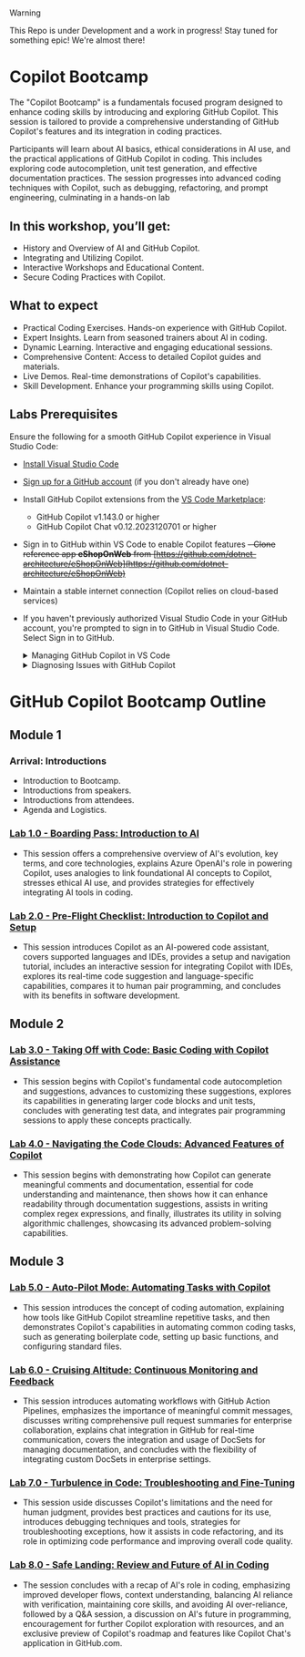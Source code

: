 #
> [!WARNING]  
> This Repo is under Development and a work in progress! Stay tuned for something epic! We're almost there!

# Copilot Bootcamp
The "Copilot Bootcamp" is a fundamentals focused program designed to enhance coding skills by introducing and exploring GitHub Copilot. This session is tailored to provide a comprehensive understanding of GitHub Copilot's features and its integration in coding practices.

Participants will learn about AI basics, ethical considerations in AI use, and the practical applications of GitHub Copilot in coding. This includes exploring code autocompletion, unit test generation, and effective documentation practices. The session progresses into advanced coding techniques with Copilot, such as debugging, refactoring, and prompt engineering, culminating in a hands-on lab

## In this workshop, you’ll get:
- History and Overview of AI and GitHub Copilot.
- Integrating and Utilizing Copilot.
- Interactive Workshops and Educational Content.
- Secure Coding Practices with Copilot.

## What to expect 
- Practical Coding Exercises. Hands-on experience with GitHub Copilot.
- Expert Insights. Learn from seasoned trainers about AI in coding.
- Dynamic Learning. Interactive and engaging educational sessions.
- Comprehensive Content: Access to detailed Copilot guides and materials.
- Live Demos. Real-time demonstrations of Copilot's capabilities.
- Skill Development. Enhance your programming skills using Copilot.


## Labs Prerequisites
Ensure the following for a smooth GitHub Copilot experience in Visual Studio Code:

- [Install Visual Studio Code](https://code.visualstudio.com/)
- [Sign up for a GitHub account](https://github.com/) (if you don't already have one)
- Install GitHub Copilot extensions from the [VS Code Marketplace](https://marketplace.visualstudio.com/):
  - GitHub Copilot v1.143.0 or higher
  - GitHub Copilot Chat v0.12.2023120701 or higher
- Sign in to GitHub within VS Code to enable Copilot features
~~- Clone reference app **eShopOnWeb** from [https://github.com/dotnet-architecture/eShopOnWeb](https://github.com/dotnet-architecture/eShopOnWeb)~~
- Maintain a stable internet connection (Copilot relies on cloud-based services)
- If you haven't previously authorized Visual Studio Code in your GitHub account, you're prompted to sign in to GitHub in Visual Studio Code. Select Sign in to GitHub.

  <details>
  <summary>Managing GitHub Copilot in VS Code</summary>

  - The Copilot Status Menu, located in the bottom panel of the Visual Studio Code window, allows you to enable or disable GitHub Copilot.
  - You can choose to disable suggestions globally (`Disable Globally`), or for the language of the file you're currently editing (`Disable for LANGUAGE`).

  </details>

  <details>
  <summary>Diagnosing Issues with GitHub Copilot</summary>

  - Log files, stored in the standard location for Visual Studio Code extensions, can help diagnose connection issues.
  - To access these logs, open the Command Palette (Shift+Command+P for Mac, Ctrl+Shift+P for Windows/Linux), type `Diagnostics`, and select `GitHub Copilot: Collect Diagnostics`.

  </details>

# GitHub Copilot Bootcamp Outline

## Module 1
### Arrival: Introductions
- Introduction to Bootcamp.
- Introductions from speakers.
- Introductions from attendees.
- Agenda and Logistics.

### [Lab 1.0 - Boarding Pass: Introduction to AI](#)
- This session offers a comprehensive overview of AI's evolution, key terms, and core technologies, explains Azure OpenAI's role in powering Copilot, uses analogies to link foundational AI concepts to Copilot, stresses ethical AI use, and provides strategies for effectively integrating AI tools in coding.

### [Lab 2.0 - Pre-Flight Checklist: Introduction to Copilot and Setup](#)
- This session introduces Copilot as an AI-powered code assistant, covers supported languages and IDEs, provides a setup and navigation tutorial, includes an interactive session for integrating Copilot with IDEs, explores its real-time code suggestion and language-specific capabilities, compares it to human pair programming, and concludes with its benefits in software development.

## Module 2
### [Lab 3.0 - Taking Off with Code: Basic Coding with Copilot Assistance ](#)
- This session begins with Copilot's fundamental code autocompletion and suggestions, advances to customizing these suggestions, explores its capabilities in generating larger code blocks and unit tests, concludes with generating test data, and integrates pair programming sessions to apply these concepts practically.

### [Lab 4.0 - Navigating the Code Clouds: Advanced Features of Copilot](#)
- This session begins with demonstrating how Copilot can generate meaningful comments and documentation, essential for code understanding and maintenance, then shows how it can enhance readability through documentation suggestions, assists in writing complex regex expressions, and finally, illustrates its utility in solving algorithmic challenges, showcasing its advanced problem-solving capabilities.

## Module 3
### [Lab 5.0 - Auto-Pilot Mode: Automating Tasks with Copilot](#)
- This session introduces the concept of coding automation, explaining how tools like GitHub Copilot streamline repetitive tasks, and then demonstrates Copilot's capabilities in automating common coding tasks, such as generating boilerplate code, setting up basic functions, and configuring standard files.

### [Lab 6.0 - Cruising Altitude: Continuous Monitoring and Feedback](#)
- This session introduces automating workflows with GitHub Action Pipelines, emphasizes the importance of meaningful commit messages, discusses writing comprehensive pull request summaries for enterprise collaboration, explains chat integration in GitHub for real-time communication, covers the integration and usage of DocSets for managing documentation, and concludes with the flexibility of integrating custom DocSets in enterprise settings.

### [Lab 7.0 - Turbulence in Code: Troubleshooting and Fine-Tuning](#)
- This session uside discusses Copilot's limitations and the need for human judgment, provides best practices and cautions for its use, introduces debugging techniques and tools, strategies for troubleshooting exceptions, how it assists in code refactoring, and its role in optimizing code performance and improving overall code quality.

### [Lab 8.0 - Safe Landing: Review and Future of AI in Coding](#)
- The session concludes with a recap of AI's role in coding, emphasizing improved developer flows, context understanding, balancing AI reliance with verification, maintaining core skills, and avoiding AI over-reliance, followed by a Q&A session, a discussion on AI's future in programming, encouragement for further Copilot exploration with resources, and an exclusive preview of Copilot's roadmap and features like Copilot Chat's application in GitHub.com.
